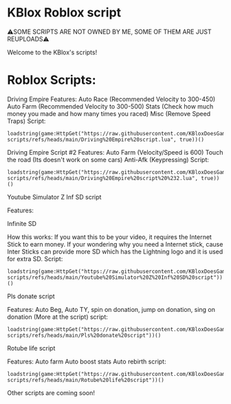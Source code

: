 # KBlox Roblox script

⚠️SOME SCRIPTS ARE NOT OWNED BY ME, SOME OF THEM ARE JUST REUPLOADS⚠️

Welcome to the KBlox's scripts!

# Roblox Scripts:

Driving Empire
Features:
Auto Race (Recommended Velocity to 300-450)
Auto Farm (Recommended Velocity to 300-500)
Stats (Check how much money you made and how many times you raced)
Misc (Remove Speed Traps)
Script:
```
loadstring(game:HttpGet("https://raw.githubusercontent.com/KBloxDoesGamingIsCool/Roblox-scripts/refs/heads/main/Driving%20Empire%20script.lua", true))()
```

Driving Empire Script #2
Features:
Auto Farm (Velocity/Speed is 600)
Touch the road (Its doesn't work on some cars)
Anti-Afk (Keypressing)
Script:
```
loadstring(game:HttpGet("https://raw.githubusercontent.com/KBloxDoesGamingIsCool/Roblox-scripts/refs/heads/main/Driving%20Empire%20script%20%232.lua", true))()
```

Youtube Simulator Z Inf SD script

Features:

Infinite SD

How this works:
If you want this to be your video, it requires the Internet Stick to earn money. If your wondering why you need a Internet stick, cause Inter Sticks can provide more SD which has the Lightning logo and it is used for extra SD.
Script:
```
loadstring(game:HttpGet("https://raw.githubusercontent.com/KBloxDoesGamingIsCool/Roblox-scripts/refs/heads/main/Youtube%20Simulator%20Z%20Inf%20SD%20script"))()
```

Pls donate script

Features:
Auto Beg,
Auto TY, 
spin on donation,
jump on donation, 
sing on donation 
(More at the script)
script:
```
loadstring(game:HttpGet("https://raw.githubusercontent.com/KBloxDoesGamingIsCool/Roblox-scripts/refs/heads/main/Pls%20donate%20script"))()
```

Rotube life script

Features:
Auto farm
Auto boost stats
Auto rebirth
script:
```
loadstring(game:HttpGet("https://raw.githubusercontent.com/KBloxDoesGamingIsCool/Roblox-scripts/refs/heads/main/Rotube%20life%20script"))()
```

Other scripts are coming soon!
